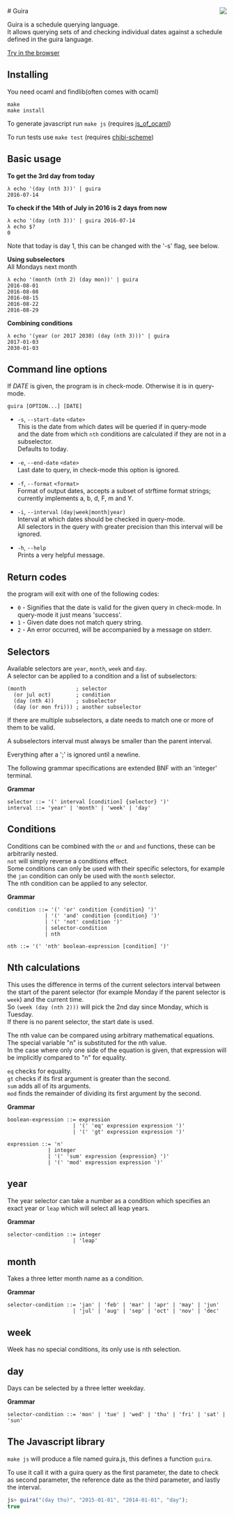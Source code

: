 <img align="right" src="https://sir-murray.github.io/guira/guira.svg">
# Guira

Guira is a schedule querying language.  
It allows querying sets of and checking individual dates against a schedule
defined in the guira language.

[Try in the browser](https://sir-murray.github.com/guira)

## Installing
You need ocaml and findlib(often comes with ocaml)
```
make
make install
```

To generate javascript run `make js`
(requires [js_of_ocaml](http://ocsigen.org/js_of_ocaml))

To run tests use `make test`
(requires [chibi-scheme](https://github.com/ashinn/chibi-scheme))

## Basic usage

**To get the 3rd day from today**
```
λ echo '(day (nth 3))' | guira
2016-07-14
```

**To check if the 14th of July in 2016 is 2 days from now**
```
λ echo '(day (nth 3))' | guira 2016-07-14
λ echo $?
0
```
Note that today is day 1, this can be changed with the '-s' flag, see below.

**Using subselectors**  
All Mondays next month
```
λ echo '(month (nth 2) (day mon))' | guira
2016-08-01
2016-08-08
2016-08-15
2016-08-22
2016-08-29
```

**Combining conditions**
```
λ echo '(year (or 2017 2030) (day (nth 3)))' | guira
2017-01-03
2030-01-03
```

## Command line options

If _DATE_ is given, the program is in check-mode.
Otherwise it is in query-mode.

`guira [OPTION...] [DATE]`

 * `-s`,  `--start-date` `<date>`  
   This is the date from which dates will be queried if in query-mode  
   and the date from which `nth` conditions are calculated if they are not
   in a subselector.  
   Defaults to today.

 * `-e`, `--end-date` `<date>`  
   Last date to query, in check-mode this option is ignored.

 * `-f`, `--format` `<format>`  
   Format of output dates, accepts a subset of strftime format strings;  
   currently implements a, b, d, F, m and Y.

 * `-i`, `--interval` `(day|week|month|year)`  
   Interval at which dates should be checked in query-mode.  
   All selectors in the query with greater precision than this interval
   will be ignored.

 * `-h`, `--help`  
   Prints a very helpful message.

## Return codes
the program will exit with one of the following codes:

 * `0` - Signifies that the date is valid for the given query in check-mode.
         In query-mode it just means 'success'.
 * `1` - Given date does not match query string.
 * `2` - An error occurred, will be accompanied by a message on stderr.

## Selectors
Available selectors are `year`, `month`, `week` and `day`.  
A selector can be applied to a condition and a list of subselectors:
```
(month                ; selector
  (or jul oct)        ; condition
  (day (nth 4))       ; subselector
  (day (or mon fri))) ; another subselector
```

If there are multiple subselectors, a date needs to match one or more of
them to be valid.

A subselectors interval must always be smaller than the parent interval.

Everything after a ';' is ignored until a newline.

The following grammar specifications are extended BNF with
an 'integer' terminal.

**Grammar**
```
selector ::= '(' interval [condition] {selector} ')'
interval ::= 'year' | 'month' | 'week' | 'day'
```

## Conditions
Conditions can be combined with the `or` and `and` functions, these
can be arbitrarily nested.  
`not` will simply reverse a conditions effect.  
Some conditions can only be used with their specific selectors,
for example the `jan` condition can only be used with the `month` selector.  
The nth condition can be applied to any selector.

**Grammar**
```
condition ::= '(' 'or' condition {condition} ')'
            | '(' 'and' condition {condition} ')'
            | '(' 'not' condition ')'
            | selector-condition
            | nth

nth ::= '(' 'nth' boolean-expression [condition] ')'
```

## Nth calculations
This uses the difference in terms of the current selectors interval
between the start of the parent selector
(for example Monday if the parent selector is `week`)
and the current time.  
So `(week (day (nth 2)))` will pick the 2nd day since Monday, which is
Tuesday.  
If there is no parent selector, the start date is used.

The nth value can be compared using arbitrary mathematical equations.  
The special variable "n" is substituted for the nth value.  
In the case where only one side of the equation is given, that expression
will be implicitly compared to "n" for equality.

`eq` checks for equality.  
`gt` checks if its first argument is greater than the second.  
`sum` adds all of its arguments.  
`mod` finds the remainder of dividing its first argument by the second.  

**Grammar**
```
boolean-expression ::= expression
                     | '(' 'eq' expression expression ')'
                     | '(' 'gt' expression expression ')'

expression ::= 'n'
             | integer
             | '(' 'sum' expression {expression} ')'
             | '(' 'mod' expression expression ')'
```

## year
The year selector can take a number as a condition which specifies
an exact year or `leap` which will select all leap years.

**Grammar**
```
selector-condition ::= integer
                     | 'leap'
```

## month
Takes a three letter month name as a condition.

**Grammar**
```
selector-condition ::= 'jan' | 'feb' | 'mar' | 'apr' | 'may' | 'jun'
                     | 'jul' | 'aug' | 'sep' | 'oct' | 'nov' | 'dec'
```

## week
Week has no special conditions, its only use is nth selection.

## day
Days can be selected by a three letter weekday.

**Grammar**
```
selector-condition ::= 'mon' | 'tue' | 'wed' | 'thu' | 'fri' | 'sat' | 'sun'
```

## The Javascript library
`make js` will produce a file named guira.js, this defines a function `guira`.

To use it call it with a guira query as the first parameter,
the date to check as second parameter, the reference date
as the third parameter, and lastly the interval.
```js
js> guira("(day thu)", "2015-01-01", "2014-01-01", "day");
true
```

